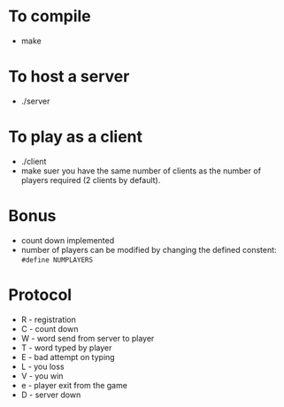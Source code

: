 # To compile
- make

# To host a server
- ./server

# To play as a client
- ./client
- make suer you have the same number of clients as the number of players required (2 clients by default).

# Bonus
- count down implemented
- number of players can be modified by changing the defined constent:  `#define NUMPLAYERS`

# Protocol
- R - registration
- C - count down
- W - word send from server to player
- T - word typed by player
- E - bad attempt on typing
- L - you loss
- V - you win
- e - player exit from the game
- D - server down
